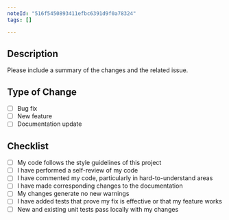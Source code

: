 ```yaml
---
noteId: "516f5450893411efbc6391d9f0a78324"
tags: []

---
```


## Description
Please include a summary of the changes and the related issue. 
## Type of Change
- [ ] Bug fix
- [ ] New feature
- [ ] Documentation update
## Checklist
- [ ] My code follows the style guidelines of this project
- [ ] I have performed a self-review of my code
- [ ] I have commented my code, particularly in hard-to-understand areas
- [ ] I have made corresponding changes to the documentation
- [ ] My changes generate no new warnings
- [ ] I have added tests that prove my fix is effective or that my feature works
- [ ] New and existing unit tests pass locally with my changes
